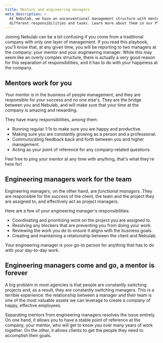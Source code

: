 ```yaml
---
title: Mentors and engineering managers
meta_description: >
  At Nebulab, we have an unconventional management structure with mentors and engineering managers, with
  different responsibilities and tasks. Learn more about them in our Playbook!
---
```


Joining Nebulab can be a bit confusing if you come from a traditional company with only one layer of
management. If you read this playbook, you'll know that, at any given time, you will be reporting to
two managers at the company: your mentor and your engineering manager. While this may seem like an overly
complex structure, there is actually a very good reason for this separation of responsibilities, and
it has to do with your happiness at the company.

## Mentors work for you

Your mentor is in the business of people management, and they are responsible for _your_ success and
no one else's. They are the bridge between you and Nebulab, and will make sure that your time at the
company is amazing and rewarding.

They have many responsibilities, among them:

- Running regular 1:1s to make sure you are happy and productive.
- Making sure you are constantly growing as a person and a professional.
- Communicating feedback back and forth between you and higher management.
- Acting as your point of reference for any company-related questions.

Feel free to ping your mentor at any time with anything, that's what they're here for!

## Engineering managers work for the team

Engineering managers, on the other hand, are _functional managers_. They are responsible for the success of
the client, the team and the project they are assigned to, and effectively act as project managers.

Here are a few of your engineering manager's responsibilities:

- Coordinating and prioritizing work on the project you are assigned to.
- Resolving any blockers that are preventing you from doing your work.
- Reviewing the work you do to ensure it aligns with the business goals.
- Creating and maintaining a relationship between the client and Nebulab.

Your engineering manager is your go-to person for anything that has to do with your day-to-day work.

## Engineering managers come and go, a mentor is forever

A big problem in most agencies is that people are constantly switching projects and, as a result,
they are constantly switching managers. This is a terrible experience: the relationship between a
manager and their team is one of the most valuable assets we can leverage to create a company of
happy, effective employees.

Separating mentors from engineering managers resolves the issue entirely. On one hand, it allows you to have a
stable point of reference at the company, your mentor, who will get to know you over many years of
work together. On the other, it allows clients to get the people they need to accomplish their
goals.
